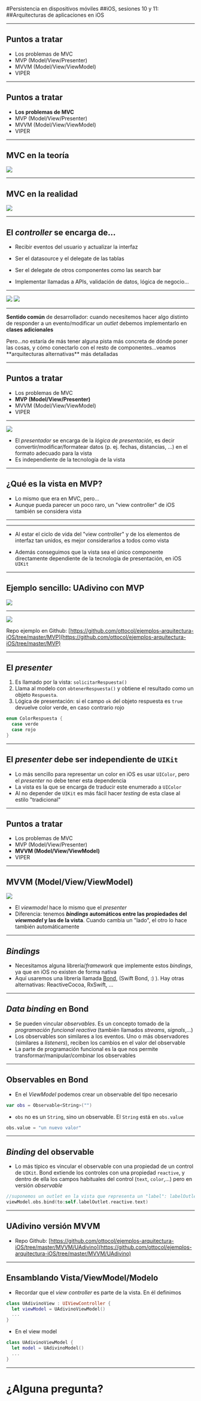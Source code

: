 
#Persistencia en dispositivos móviles
##iOS, sesiones 10 y 11: 
##Arquitecturas de aplicaciones en iOS


---

## Puntos a tratar

- Los problemas de MVC
- MVP (Model/View/Presenter)
- MVVM (Model/View/ViewModel)
- VIPER

---

## Puntos a tratar

- **Los problemas de MVC**
- MVP (Model/View/Presenter)
- MVVM (Model/View/ViewModel)
- VIPER

---

## MVC en la teoría


![](img/expectativa_mvc.png)


---

## MVC en la realidad

![](img/realidad_mvc.png)

---

## El *controller* se encarga de...

- Recibir eventos del usuario y actualizar la interfaz
<!-- .element: class="fragment" --> 
- Ser el datasource y el delegate de las tablas 
<!-- .element: class="fragment" -->
- Ser el delegate de otros componentes como las search bar 
<!-- .element: class="fragment" -->
- Implementar llamadas a APIs, validación de datos, lógica de negocio...
<!-- .element: class="fragment" -->

---


![](img/tweet_mvc.png)
![](img/family_mvc.jpg)

---

**Sentido común** de desarrollador: cuando necesitemos hacer algo distinto de responder a un evento/modificar un *outlet* debemos implementarlo en **clases adicionales**

<!-- .element class="fragment" --> Pero...no estaría de más tener alguna pista más concreta de dónde poner las cosas, y cómo conectarlo con el resto de componentes...veamos **arquitecturas alternativas** más detalladas 

---

## Puntos a tratar

- Los problemas de MVC
- **MVP (Model/View/Presenter)**
- MVVM (Model/View/ViewModel)
- VIPER

---

![](img/mvp.png)

- El *presentador* se encarga de la *lógica de presentación*, es decir convertir/modificar/formatear datos (p. ej. fechas, distancias, ...) en el formato adecuado para la vista
- Es independiente de la tecnología de la vista


---

## ¿Qué es la vista en MVP?

- Lo mismo que era en MVC, pero...
- Aunque pueda parecer un poco raro, un "view controller" de iOS también se considera vista

---

 <!-- .slide: data-background-image="http://www.thebrokeagent.com/sitemain/wp-content/uploads/2016/12/are-you-serious-wtf-meme-baby-face.jpg" -->

---

- Al estar el ciclo de vida del "view controller" y de los elementos de interfaz tan unidos, es mejor considerarlos a todos como vista

- Además conseguimos que la vista sea el único componente directamente dependiente de la tecnología de presentación, en iOS `UIKit`


---

## Ejemplo sencillo: UAdivino con MVP

![](img/UAdivino.png)


---

![](img/mvp_UAdivino.png)

Repo ejemplo en Github: [https://github.com/ottocol/ejemplos-arquitectura-iOS/tree/master/MVP](https://github.com/ottocol/ejemplos-arquitectura-iOS/tree/master/MVP)

---

## El *presenter*

1. Es llamado por la vista: `solicitarRespuesta()`
2. Llama al modelo con `obtenerRespuesta()` y obtiene el resultado como un objeto `Respuesta`.
3. Lógica de presentación: si el campo `ok` del objeto respuesta es `true` devuelve color verde, en caso contrario rojo

```swift
enum ColorRespuesta {
  case verde
  case rojo
}
```


---

## El *presenter* debe ser independiente de `UIKit`

- Lo más sencillo para representar un color en iOS es usar `UIColor`, pero el *presenter* no debe tener esta dependencia
- La vista es la que se encarga de traducir este enumerado a `UIColor`
- Al no depender de `UIKit` es más fácil hacer *testing* de esta clase al estilo "tradicional"


---

## Puntos a tratar

- Los problemas de MVC
- MVP (Model/View/Presenter)
- **MVVM (Model/View/ViewModel)**
- VIPER

---

## MVVM (Model/View/ViewModel)

![](img/mvvm.png)

- El *viewmodel* hace lo mismo que el *presenter*
- Diferencia: tenemos ***bindings* automáticos entre las propiedades del *viewmodel* y las de la vista**. Cuando cambia un "lado", el otro lo hace también automáticamente

---

## *Bindings*

- Necesitamos alguna librería/*framework* que implemente estos *bindings*, ya que en iOS no existen de forma nativa
- Aquí usaremos una librería llamada [Bond](https://github.com/ReactiveKit/Bond), (Swift Bond, :) ). Hay otras alternativas: ReactiveCocoa, RxSwift, ...

---

## *Data binding* en Bond

- Se pueden vincular *observables*. Es un concepto tomado de la *programación funcional reactiva* (también llamados *streams*, *signals*,...)
- Los observables son similares a los eventos. Uno o más observadores (similares a *listeners*), reciben los cambios en el valor del observable
- La parte de programación funcional es la que nos permite transformar/manipular/combinar los observables

---

## Observables en Bond

- En el *ViewModel* podemos crear un observable del tipo necesario

```swift
var obs = Observable<String>("")
```

- `obs` no es un `String`, sino un observable. El `String` está en `obs.value`

```swift
obs.value = "un nuevo valor"
```

---

## *Binding* del observable

- Lo más típico es vincular el observable con una propiedad de un control de `UIKit`. Bond extiende los controles con una propiedad `reactive`, y dentro de ella los campos habituales del control (`text`, `color`,...) pero en versión *observable*

```swift
//suponemos un outlet en la vista que representa un "label": labelOutlet
viewModel.obs.bind(to:self.labelOutlet.reactive.text)
```

---

## UAdivino versión MVVM 

- Repo Github: [https://github.com/ottocol/ejemplos-arquitectura-iOS/tree/master/MVVM/UAdivino](https://github.com/ottocol/ejemplos-arquitectura-iOS/tree/master/MVVM/UAdivino)

---

## Ensamblando Vista/ViewModel/Modelo

- Recordar que el *view controller* es parte de la vista. En él definimos

```swift
class UAdivinoView : UIViewController { 
  let viewModel = UAdivinoViewModel()
  ...
}
```


- En el view model


```swift
class UAdivinoViewModel {
  let model = UAdivinoModel()
  ...
}
```

---

# ¿Alguna pregunta?